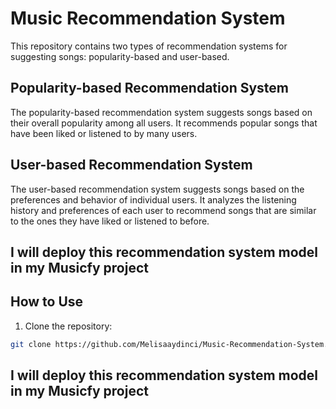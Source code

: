 # Music Recommendation System

This repository contains two types of recommendation systems for suggesting songs: popularity-based and user-based.

## Popularity-based Recommendation System

The popularity-based recommendation system suggests songs based on their overall popularity among all users. It recommends popular songs that have been liked or listened to by many users.

## User-based Recommendation System

The user-based recommendation system suggests songs based on the preferences and behavior of individual users. It analyzes the listening history and preferences of each user to recommend songs that are similar to the ones they have liked or listened to before.


## I will deploy this recommendation system model in my Musicfy project

## How to Use
1. Clone the repository:

```bash
git clone https://github.com/Melisaaydinci/Music-Recommendation-System.git
```
## I will deploy this recommendation system model in my Musicfy project

